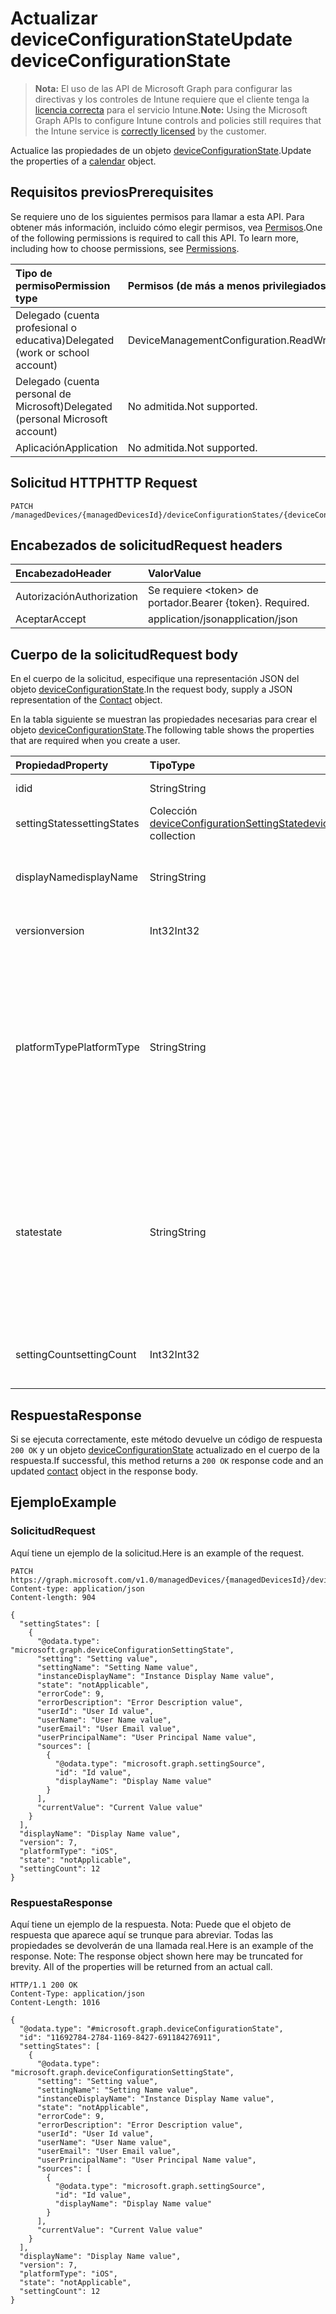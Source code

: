 # <a name="update-deviceconfigurationstate"></a><span data-ttu-id="a27e4-101">Actualizar deviceConfigurationState</span><span class="sxs-lookup"><span data-stu-id="a27e4-101">Update deviceConfigurationState</span></span>

> <span data-ttu-id="a27e4-102">**Nota:** El uso de las API de Microsoft Graph para configurar las directivas y los controles de Intune requiere que el cliente tenga la [licencia correcta](https://go.microsoft.com/fwlink/?linkid=839381) para el servicio Intune.</span><span class="sxs-lookup"><span data-stu-id="a27e4-102">**Note:** Using the Microsoft Graph APIs to configure Intune controls and policies still requires that the Intune service is [correctly licensed](https://go.microsoft.com/fwlink/?linkid=839381) by the customer.</span></span>

<span data-ttu-id="a27e4-103">Actualice las propiedades de un objeto [deviceConfigurationState](../resources/intune_deviceconfig_deviceconfigurationstate.md).</span><span class="sxs-lookup"><span data-stu-id="a27e4-103">Update the properties of a [calendar](../resources/intune_deviceconfig_deviceconfigurationstate.md) object.</span></span>
## <a name="prerequisites"></a><span data-ttu-id="a27e4-104">Requisitos previos</span><span class="sxs-lookup"><span data-stu-id="a27e4-104">Prerequisites</span></span>
<span data-ttu-id="a27e4-p101">Se requiere uno de los siguientes permisos para llamar a esta API. Para obtener más información, incluido cómo elegir permisos, vea [Permisos](../../../concepts/permissions_reference.md).</span><span class="sxs-lookup"><span data-stu-id="a27e4-p101">One of the following permissions is required to call this API. To learn more, including how to choose permissions, see [Permissions](../../../concepts/permissions_reference.md).</span></span>

|<span data-ttu-id="a27e4-107">Tipo de permiso</span><span class="sxs-lookup"><span data-stu-id="a27e4-107">Permission type</span></span>|<span data-ttu-id="a27e4-108">Permisos (de más a menos privilegiados)</span><span class="sxs-lookup"><span data-stu-id="a27e4-108">Permissions (from least to most privileged)</span></span>|
|:---|:---|
|<span data-ttu-id="a27e4-109">Delegado (cuenta profesional o educativa)</span><span class="sxs-lookup"><span data-stu-id="a27e4-109">Delegated (work or school account)</span></span>|<span data-ttu-id="a27e4-110">DeviceManagementConfiguration.ReadWrite.All</span><span class="sxs-lookup"><span data-stu-id="a27e4-110">DeviceManagementConfiguration.ReadWrite.All</span></span>|
|<span data-ttu-id="a27e4-111">Delegado (cuenta personal de Microsoft)</span><span class="sxs-lookup"><span data-stu-id="a27e4-111">Delegated (personal Microsoft account)</span></span>|<span data-ttu-id="a27e4-112">No admitida.</span><span class="sxs-lookup"><span data-stu-id="a27e4-112">Not supported.</span></span>|
|<span data-ttu-id="a27e4-113">Aplicación</span><span class="sxs-lookup"><span data-stu-id="a27e4-113">Application</span></span>|<span data-ttu-id="a27e4-114">No admitida.</span><span class="sxs-lookup"><span data-stu-id="a27e4-114">Not supported.</span></span>|

## <a name="http-request"></a><span data-ttu-id="a27e4-115">Solicitud HTTP</span><span class="sxs-lookup"><span data-stu-id="a27e4-115">HTTP Request</span></span>
<!-- {
  "blockType": "ignored"
}
-->
``` http
PATCH /managedDevices/{managedDevicesId}/deviceConfigurationStates/{deviceConfigurationStateId}
```

## <a name="request-headers"></a><span data-ttu-id="a27e4-116">Encabezados de solicitud</span><span class="sxs-lookup"><span data-stu-id="a27e4-116">Request headers</span></span>
|<span data-ttu-id="a27e4-117">Encabezado</span><span class="sxs-lookup"><span data-stu-id="a27e4-117">Header</span></span>|<span data-ttu-id="a27e4-118">Valor</span><span class="sxs-lookup"><span data-stu-id="a27e4-118">Value</span></span>|
|:---|:---|
|<span data-ttu-id="a27e4-119">Autorización</span><span class="sxs-lookup"><span data-stu-id="a27e4-119">Authorization</span></span>|<span data-ttu-id="a27e4-120">Se requiere &lt;token&gt; de portador.</span><span class="sxs-lookup"><span data-stu-id="a27e4-120">Bearer {token}. Required.</span></span>|
|<span data-ttu-id="a27e4-121">Aceptar</span><span class="sxs-lookup"><span data-stu-id="a27e4-121">Accept</span></span>|<span data-ttu-id="a27e4-122">application/json</span><span class="sxs-lookup"><span data-stu-id="a27e4-122">application/json</span></span>|

## <a name="request-body"></a><span data-ttu-id="a27e4-123">Cuerpo de la solicitud</span><span class="sxs-lookup"><span data-stu-id="a27e4-123">Request body</span></span>
<span data-ttu-id="a27e4-124">En el cuerpo de la solicitud, especifique una representación JSON del objeto [deviceConfigurationState](../resources/intune_deviceconfig_deviceconfigurationstate.md).</span><span class="sxs-lookup"><span data-stu-id="a27e4-124">In the request body, supply a JSON representation of the [Contact](../resources/intune_deviceconfig_deviceconfigurationstate.md) object.</span></span>

<span data-ttu-id="a27e4-125">En la tabla siguiente se muestran las propiedades necesarias para crear el objeto [deviceConfigurationState](../resources/intune_deviceconfig_deviceconfigurationstate.md).</span><span class="sxs-lookup"><span data-stu-id="a27e4-125">The following table shows the properties that are required when you create a user.</span></span>

|<span data-ttu-id="a27e4-126">Propiedad</span><span class="sxs-lookup"><span data-stu-id="a27e4-126">Property</span></span>|<span data-ttu-id="a27e4-127">Tipo</span><span class="sxs-lookup"><span data-stu-id="a27e4-127">Type</span></span>|<span data-ttu-id="a27e4-128">Descripción</span><span class="sxs-lookup"><span data-stu-id="a27e4-128">Description</span></span>|
|:---|:---|:---|
|<span data-ttu-id="a27e4-129">id</span><span class="sxs-lookup"><span data-stu-id="a27e4-129">id</span></span>|<span data-ttu-id="a27e4-130">String</span><span class="sxs-lookup"><span data-stu-id="a27e4-130">String</span></span>|<span data-ttu-id="a27e4-131">Clave de la entidad.</span><span class="sxs-lookup"><span data-stu-id="a27e4-131">Key of the setting.</span></span>|
|<span data-ttu-id="a27e4-132">settingStates</span><span class="sxs-lookup"><span data-stu-id="a27e4-132">settingStates</span></span>|<span data-ttu-id="a27e4-133">Colección [deviceConfigurationSettingState](../resources/intune_deviceconfig_deviceconfigurationsettingstate.md)</span><span class="sxs-lookup"><span data-stu-id="a27e4-133">[deviceConfigurationSettingState](../resources/intune_deviceconfig_deviceconfigurationsettingstate.md) collection</span></span>|<span data-ttu-id="a27e4-134">Todavía no documentado</span><span class="sxs-lookup"><span data-stu-id="a27e4-134">Not yet documented</span></span>|
|<span data-ttu-id="a27e4-135">displayName</span><span class="sxs-lookup"><span data-stu-id="a27e4-135">displayName</span></span>|<span data-ttu-id="a27e4-136">String</span><span class="sxs-lookup"><span data-stu-id="a27e4-136">String</span></span>|<span data-ttu-id="a27e4-137">El nombre de la directiva de este policyBase</span><span class="sxs-lookup"><span data-stu-id="a27e4-137">The name of the policy for this policyBase</span></span>|
|<span data-ttu-id="a27e4-138">version</span><span class="sxs-lookup"><span data-stu-id="a27e4-138">version</span></span>|<span data-ttu-id="a27e4-139">Int32</span><span class="sxs-lookup"><span data-stu-id="a27e4-139">Int32</span></span>|<span data-ttu-id="a27e4-140">La versión de la directiva</span><span class="sxs-lookup"><span data-stu-id="a27e4-140">The version of the message.</span></span>|
|<span data-ttu-id="a27e4-141">platformType</span><span class="sxs-lookup"><span data-stu-id="a27e4-141">PlatformType</span></span>|<span data-ttu-id="a27e4-142">String</span><span class="sxs-lookup"><span data-stu-id="a27e4-142">String</span></span>|<span data-ttu-id="a27e4-143">Tipo de plataforma al que se aplica la directiva. Los valores posibles son: `android`, `iOS`, `macOS`, `windowsPhone81`, `windows81AndLater`, `windows10AndLater` y `all`.</span><span class="sxs-lookup"><span data-stu-id="a27e4-143">Platform type that the policy applies to Possible values are: `android`, `iOS`, `macOS`, `windowsPhone81`, `windows81AndLater`, `windows10AndLater`, `all`.</span></span>|
|<span data-ttu-id="a27e4-144">state</span><span class="sxs-lookup"><span data-stu-id="a27e4-144">state</span></span>|<span data-ttu-id="a27e4-145">String</span><span class="sxs-lookup"><span data-stu-id="a27e4-145">String</span></span>|<span data-ttu-id="a27e4-146">Estado de cumplimiento de la directiva. Los valores posibles son: `unknown`, `notApplicable`, `compliant`, `remediated`, `nonCompliant`, `error` y `conflict`.</span><span class="sxs-lookup"><span data-stu-id="a27e4-146">The compliance state of the policy Possible values are: `unknown`, `notApplicable`, `compliant`, `remediated`, `nonCompliant`, `error`, `conflict`.</span></span>|
|<span data-ttu-id="a27e4-147">settingCount</span><span class="sxs-lookup"><span data-stu-id="a27e4-147">settingCount</span></span>|<span data-ttu-id="a27e4-148">Int32</span><span class="sxs-lookup"><span data-stu-id="a27e4-148">Int32</span></span>|<span data-ttu-id="a27e4-149">Recuento del número de ajustes que contiene una directiva</span><span class="sxs-lookup"><span data-stu-id="a27e4-149">Count of how many setting a policy holds</span></span>|



## <a name="response"></a><span data-ttu-id="a27e4-150">Respuesta</span><span class="sxs-lookup"><span data-stu-id="a27e4-150">Response</span></span>
<span data-ttu-id="a27e4-151">Si se ejecuta correctamente, este método devuelve un código de respuesta `200 OK` y un objeto [deviceConfigurationState](../resources/intune_deviceconfig_deviceconfigurationstate.md) actualizado en el cuerpo de la respuesta.</span><span class="sxs-lookup"><span data-stu-id="a27e4-151">If successful, this method returns a `200 OK` response code and an updated [contact](../resources/intune_deviceconfig_deviceconfigurationstate.md) object in the response body.</span></span>

## <a name="example"></a><span data-ttu-id="a27e4-152">Ejemplo</span><span class="sxs-lookup"><span data-stu-id="a27e4-152">Example</span></span>
### <a name="request"></a><span data-ttu-id="a27e4-153">Solicitud</span><span class="sxs-lookup"><span data-stu-id="a27e4-153">Request</span></span>
<span data-ttu-id="a27e4-154">Aquí tiene un ejemplo de la solicitud.</span><span class="sxs-lookup"><span data-stu-id="a27e4-154">Here is an example of the request.</span></span>
``` http
PATCH https://graph.microsoft.com/v1.0/managedDevices/{managedDevicesId}/deviceConfigurationStates/{deviceConfigurationStateId}
Content-type: application/json
Content-length: 904

{
  "settingStates": [
    {
      "@odata.type": "microsoft.graph.deviceConfigurationSettingState",
      "setting": "Setting value",
      "settingName": "Setting Name value",
      "instanceDisplayName": "Instance Display Name value",
      "state": "notApplicable",
      "errorCode": 9,
      "errorDescription": "Error Description value",
      "userId": "User Id value",
      "userName": "User Name value",
      "userEmail": "User Email value",
      "userPrincipalName": "User Principal Name value",
      "sources": [
        {
          "@odata.type": "microsoft.graph.settingSource",
          "id": "Id value",
          "displayName": "Display Name value"
        }
      ],
      "currentValue": "Current Value value"
    }
  ],
  "displayName": "Display Name value",
  "version": 7,
  "platformType": "iOS",
  "state": "notApplicable",
  "settingCount": 12
}
```

### <a name="response"></a><span data-ttu-id="a27e4-155">Respuesta</span><span class="sxs-lookup"><span data-stu-id="a27e4-155">Response</span></span>
<span data-ttu-id="a27e4-p102">Aquí tiene un ejemplo de la respuesta. Nota: Puede que el objeto de respuesta que aparece aquí se trunque para abreviar. Todas las propiedades se devolverán de una llamada real.</span><span class="sxs-lookup"><span data-stu-id="a27e4-p102">Here is an example of the response. Note: The response object shown here may be truncated for brevity. All of the properties will be returned from an actual call.</span></span>
``` http
HTTP/1.1 200 OK
Content-Type: application/json
Content-Length: 1016

{
  "@odata.type": "#microsoft.graph.deviceConfigurationState",
  "id": "11692784-2784-1169-8427-691184276911",
  "settingStates": [
    {
      "@odata.type": "microsoft.graph.deviceConfigurationSettingState",
      "setting": "Setting value",
      "settingName": "Setting Name value",
      "instanceDisplayName": "Instance Display Name value",
      "state": "notApplicable",
      "errorCode": 9,
      "errorDescription": "Error Description value",
      "userId": "User Id value",
      "userName": "User Name value",
      "userEmail": "User Email value",
      "userPrincipalName": "User Principal Name value",
      "sources": [
        {
          "@odata.type": "microsoft.graph.settingSource",
          "id": "Id value",
          "displayName": "Display Name value"
        }
      ],
      "currentValue": "Current Value value"
    }
  ],
  "displayName": "Display Name value",
  "version": 7,
  "platformType": "iOS",
  "state": "notApplicable",
  "settingCount": 12
}
```



